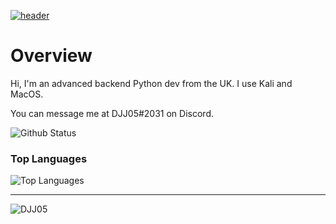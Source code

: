 [![header](https://capsule-render.vercel.app/api?type=wave&color=timeGradient&height=300&section=header&text=Hey👋&fontSize=90)](https://github.com/DJJ05)<br>

# Overview
Hi, I'm an advanced backend Python dev from the UK. I use Kali and MacOS.

You can message me at DJJ05#2031 on Discord.

![Github Status](https://github-readme-stats.vercel.app/api?username=DJJ05&show_icons=true&theme=tokyonight)
### Top Languages
![Top Languages](https://github-readme-stats.vercel.app/api/top-langs/?username=DJJ05&theme=tokyonight)<br/>

-----

<p align="left"> <img src="https://komarev.com/ghpvc/?username=DJJ05" alt="DJJ05" /> </p>
